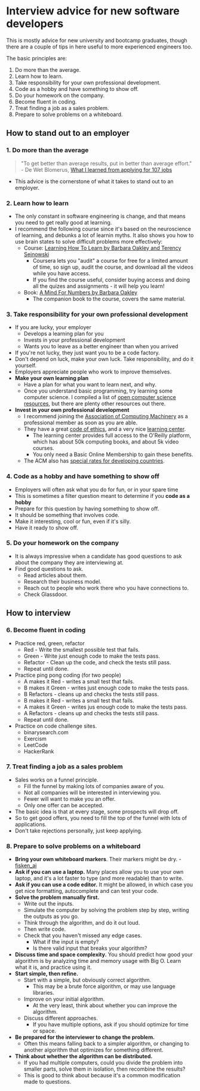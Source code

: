 # Interview advice for new software developers
This is mostly advice for new university and bootcamp graduates, though there are a couple of tips in here useful to more experienced engineers too.

The basic principles are:
1. Do more than the average.
2. Learn how to learn.
3. Take responsibility for your own professional development.
4. Code as a hobby and have something to show off.
5. Do your homework on the company.
6. Become fluent in coding.
7. Treat finding a job as a sales problem. 
8. Prepare to solve problems on a whiteboard.

## How to stand out to an employer
### 1. Do more than the average
> "To get better than average results, put in better than average effort." - De Wet Blomerus, [What I learned from applying for 107 jobs](https://www.youtube.com/watch?v=ybLA79IdEdY)
* This advice is the cornerstone of what it takes to stand out to an employer.

### 2. Learn how to learn
* The only constant in software engineering is change, and that means you need to get really good at learning.
* I recommend the following course since it's based on the neuroscience of learning, and debunks a lot of learnin myths. It also shows you how to use brain states to solve difficult problems more effectively:
    * Course: [Learning How To Learn by Barbara Oakley and Terency Sejnowski](https://www.coursera.org/learn/learning-how-to-learn)
        * Coursera lets you "audit" a course for free for a limited amount of time, so sign up, audit the course, and download all the videos while you have access.
        * If you find the course useful, consider buying access and doing all the quizes and assignments - it will help you learn!
    * Book: [A Mind For Numbers by Barbara Oakley](https://www.goodreads.com/book/show/18693655-a-mind-for-numbers)
        * The companion book to the course, covers the same material.

### 3. Take responsibility for your own professional development
* If you are lucky, your employer 
    * Develops a learning plan for you
    * Invests in your professional development
    * Wants you to leave as a better engineer than when you arrived
* If you're not lucky, they just want you to be a code factory.
* Don't depend on luck, make your own luck. Take responsibility, and do it yourself.
* Employers appreciate people who work to improve themselves.
* **Make your own learning plan**
    * Have a plan for what you want to learn next, and why.
    * Once you understand basic programming, try learning some computer science. I compiled a list of [open computer science resources](https://github.com/CodeOrangutanZ/open-computer-science/blob/master/README.md), but there are plenty other resources out there.
* **Invest in your own professional development**
    * I recommend joining the [Association of Computing Machinery](http://acm.org) as a professional member as soon as you are able.
    * They have a great [code of ethics](https://www.acm.org/code-of-ethics), and a very nice [learning center](https://learning.acm.org/about).
        * The learning center provides full access to the O'Reilly platform, which has about 50k computing books, and about 5k video courses.
        * You only need a Basic Online Membership to gain these benefits.
    * The ACM also has [special rates for developing countries](https://www.acm.org/membership/special-member-rates-developing-countries).

### 4. Code as a hobby and have something to show off
* Employers will often ask what you do for fun, or in your spare time
* This is sometimes a filter question meant to determine if you **code as a hobby**
* Prepare for this question by having something to show off.
* It should be something that involves code.
* Make it interesting, cool or fun, even if it's silly.
* Have it ready to show off.

### 5. Do your homework on the company
* It is always impressive when a candidate has good questions to ask about the company they are interviewing at.
* Find good questions to ask.
    * Read articles about them.
    * Research their business model.
    * Reach out to people who work there who you have connections to.
    * Check Glassdoor. 

## How to interview

### 6. Become fluent in coding
* Practice red, green, refactor
    * Red - Write the smallest possible test that fails.
    * Green - Write just enough code to make the tests pass.
    * Refactor - Clean up the code, and check the tests still pass.
    * Repeat until done.
* Practice ping pong coding (for two people)
    * A makes it Red - writes a small test that fails.
    * B makes it Green - writes just enough code to make the tests pass.
    * B Refactors - cleans up and checks the tests still pass.
    * B makes it Red - writes a small test that fails.
    * A makes it Green - writes jus enough code to make the tests pass.
    * A Refactors - cleans up and checks the tests still pass.
    * Repeat until done.
* Practice on code challenge sites.
    * binarysearch.com
    * Exercism
    * LeetCode
    * HackerRank

### 7. Treat finding a job as a sales problem
* Sales works on a funnel principle.
    * Fill the funnel by making lots of companies aware of you.
    * Not all companies will be interested in interviewing you.
    * Fewer will want to make you an offer.
    * Only one offer can be accepted.
* The basic idea is that at every stage, some prospects will drop off.
* So to get good offers, you need to fill the top of the funnel with lots of applications.
* Don't take rejections personally, just keep applying.

### 8. Prepare to solve problems on a whiteboard
* **Bring your own whiteboard markers**. Their markers might be dry. - [fisken_ai](https://www.twitch.tv/fisken_ai/about)
* **Ask if you can use a laptop.** Many places allow you to use your own laptop, and it's a lot faster to type (and more readable) than to write. 
* **Ask if you can use a code editor.** It might be allowed, in which case you get nice formatting, autocomplete and can test your code.
* **Solve the problem manually first.** 
    * Write out the inputs.
    * Simulate the computer by solving the problem step by step, writing the outputs as you go.
    * Think through the algorithm, and do it out loud.
    * Then write code.
    * Check that you haven't missed any edge cases.
        * What if the input is empty?
        * Is there valid input that breaks your algorithm?
* **Discuss time and space complexity.** You should predict how good your algorithm is by analyzing time and memory usage with Big O. Learn what it is, and practice using it.
* **Start simple, then refine.**
    * Start with a simple, but obviously correct algorithm.
        * This may be a brute force algorithm, or may use language libraries.
    * Improve on your initial algorithm.
        * At the very least, think about whether you can improve the algorithm.
    * Discuss different approaches.
        * If you have multiple options, ask if you should optimize for time or space.
* **Be prepared for the interviewer to change the problem.**
    * Often this means falling back to a simpler algorithm, or changing to another algorithm that optimizes for something different.
* **Think about whether the algorithm can be distributed.**
    * If you had multiple computers, could you divide the problem into smaller parts, solve them in isolation, then recombine the results?
    * This is good to think about because it's a common modification made to questions.
